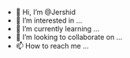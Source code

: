 - 👋 Hi, I’m @Jershid
- 👀 I’m interested in ...
- 🌱 I’m currently learning ...
- 💞️ I’m looking to collaborate on ...
- 📫 How to reach me ...

<!---
Jershid/Jershid is a ✨ special ✨ repository because its `README.md` (this file) appears on your GitHub profile.
You can click the Preview link to take a look at your changes.
--->
